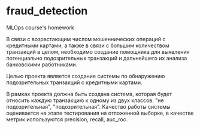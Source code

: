 # fraud_detection
MLOps course's homework

В связи с возрастающим числом мошеннических операций с кредитными картами, а также в связи с большим количеством транзакций в целом, необходимо создание помощника для выявления потенциально подозрительных транзакций и дальнейшего их анализа банковскими работниками.

Целью проекта является создание системы по обнаружению подозрительных транзакций с кредитными картами.

В рамках проекта должна быть создана система, которая будет относить каждую транзакцию к одному из двух классов: "не подозрительная", "подозрительная".
Качество работы системы оценивается на этапе тестирования на отложенной выборке, в качестве метрик используются precision, recall, auc_roc.

